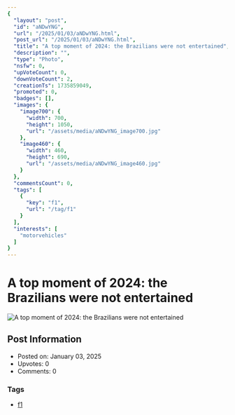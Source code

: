 ```yaml
---
{
  "layout": "post",
  "id": "aNDwYNG",
  "url": "/2025/01/03/aNDwYNG.html",
  "post_url": "/2025/01/03/aNDwYNG.html",
  "title": "A top moment of 2024: the Brazilians were not entertained",
  "description": "",
  "type": "Photo",
  "nsfw": 0,
  "upVoteCount": 0,
  "downVoteCount": 2,
  "creationTs": 1735859049,
  "promoted": 0,
  "badges": [],
  "images": {
    "image700": {
      "width": 700,
      "height": 1050,
      "url": "/assets/media/aNDwYNG_image700.jpg"
    },
    "image460": {
      "width": 460,
      "height": 690,
      "url": "/assets/media/aNDwYNG_image460.jpg"
    }
  },
  "commentsCount": 0,
  "tags": [
    {
      "key": "f1",
      "url": "/tag/f1"
    }
  ],
  "interests": [
    "motorvehicles"
  ]
}
---
```


# A top moment of 2024: the Brazilians were not entertained

![A top moment of 2024: the Brazilians were not entertained](/assets/media/aNDwYNG_image700.jpg)

## Post Information

- Posted on: January 03, 2025
- Upvotes: 0
- Comments: 0

### Tags

- [f1](/tag/f1)
